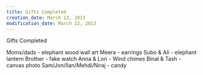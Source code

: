 ```yaml
---
title: Gifts Completed
creation_date: March 13, 2013
modification_date: March 22, 2013
---
```





Gifts Completed 

Moms/dads - elephant wood wall art
Meera - earrings
Subo & Ali - elephant lantern
Brother - fake watch
Anna & Lori - Wind chimes 
Binal & Tash - canvas photo
Sam/Jon/Ilan/Mehdi/Niraj - candy
